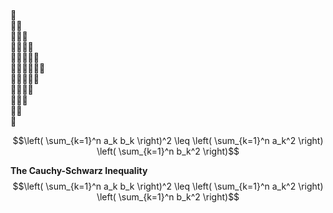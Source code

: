 <br>🦆
<br>🦆🦆
<br>🦆🦆🦆
<br>🦆🦆🦆🦆
<br>🦆🦆🦆🦆🦆
<br>🦆🦆🦆🦆🦆🦆
<br>🦆🦆🦆🦆🦆
<br>🦆🦆🦆🦆
<br>🦆🦆🦆
<br>🦆🦆
<br>🦆


```math
\left( \sum_{k=1}^n a_k b_k \right)^2 \leq \left( \sum_{k=1}^n a_k^2 \right) \left( \sum_{k=1}^n b_k^2 \right)
```
**The Cauchy-Schwarz Inequality**
$$\left( \sum_{k=1}^n a_k b_k \right)^2 \leq \left( \sum_{k=1}^n a_k^2 \right) \left( \sum_{k=1}^n b_k^2 \right)$$
